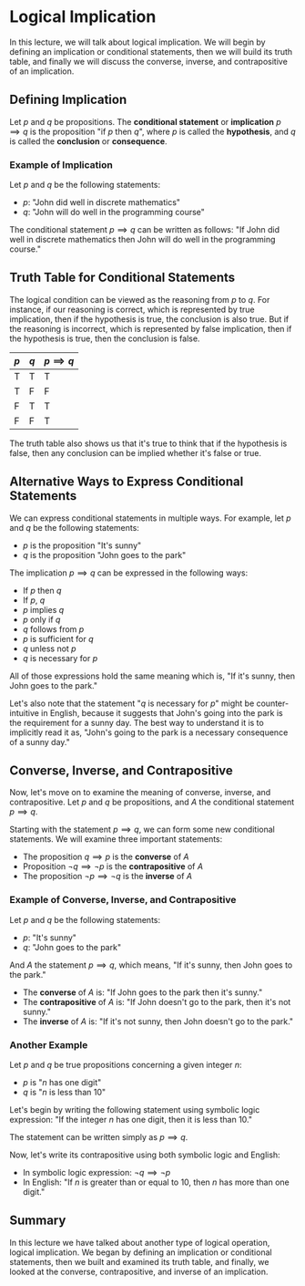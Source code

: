 # Logical Implication

In this lecture, we will talk about logical implication. We will begin by defining an implication or conditional statements, then we will build its truth table, and finally we will discuss the converse, inverse, and contrapositive of an implication.

## Defining Implication

Let $p$ and $q$ be propositions. The **conditional statement** or **implication** $p \implies q$ is the proposition "if $p$ then $q$", where $p$ is called the **hypothesis**, and $q$ is called the **conclusion** or **consequence**.

### Example of Implication

Let $p$ and $q$ be the following statements:
- $p$: "John did well in discrete mathematics" 
- $q$: "John will do well in the programming course"

The conditional statement $p \implies q$ can be written as follows:
"If John did well in discrete mathematics then John will do well in the programming course."

## Truth Table for Conditional Statements

The logical condition can be viewed as the reasoning from $p$ to $q$. For instance, if our reasoning is correct, which is represented by true implication, then if the hypothesis is true, the conclusion is also true. But if the reasoning is incorrect, which is represented by false implication, then if the hypothesis is true, then the conclusion is false.

| $p$ | $q$ | $p \implies q$ |
|-----|-----|---------------|
| T   | T   | T             |
| T   | F   | F             |
| F   | T   | T             |
| F   | F   | T             |

The truth table also shows us that it's true to think that if the hypothesis is false, then any conclusion can be implied whether it's false or true.

## Alternative Ways to Express Conditional Statements

We can express conditional statements in multiple ways. For example, let $p$ and $q$ be the following statements:
- $p$ is the proposition "It's sunny"
- $q$ is the proposition "John goes to the park"

The implication $p \implies q$ can be expressed in the following ways:
- If $p$ then $q$
- If $p$, $q$
- $p$ implies $q$
- $p$ only if $q$
- $q$ follows from $p$
- $p$ is sufficient for $q$
- $q$ unless not $p$
- $q$ is necessary for $p$

All of those expressions hold the same meaning which is, "If it's sunny, then John goes to the park."

Let's also note that the statement "$q$ is necessary for $p$" might be counter-intuitive in English, because it suggests that John's going into the park is the requirement for a sunny day. The best way to understand it is to implicitly read it as, "John's going to the park is a necessary consequence of a sunny day."

## Converse, Inverse, and Contrapositive

Now, let's move on to examine the meaning of converse, inverse, and contrapositive. Let $p$ and $q$ be propositions, and $A$ the conditional statement $p \implies q$.

Starting with the statement $p \implies q$, we can form some new conditional statements. We will examine three important statements:
- The proposition $q \implies p$ is the **converse** of $A$
- Proposition $\neg q \implies \neg p$ is the **contrapositive** of $A$
- The proposition $\neg p \implies \neg q$ is the **inverse** of $A$

### Example of Converse, Inverse, and Contrapositive

Let $p$ and $q$ be the following statements:
- $p$: "It's sunny"
- $q$: "John goes to the park"

And $A$ the statement $p \implies q$, which means, "If it's sunny, then John goes to the park."

- The **converse** of $A$ is: "If John goes to the park then it's sunny."
- The **contrapositive** of $A$ is: "If John doesn't go to the park, then it's not sunny."
- The **inverse** of $A$ is: "If it's not sunny, then John doesn't go to the park."

### Another Example

Let $p$ and $q$ be true propositions concerning a given integer $n$:
- $p$ is "$n$ has one digit"
- $q$ is "$n$ is less than 10"

Let's begin by writing the following statement using symbolic logic expression:
"If the integer $n$ has one digit, then it is less than 10."

The statement can be written simply as $p \implies q$.

Now, let's write its contrapositive using both symbolic logic and English:
- In symbolic logic expression: $\neg q \implies \neg p$
- In English: "If $n$ is greater than or equal to 10, then $n$ has more than one digit."

## Summary

In this lecture we have talked about another type of logical operation, logical implication. We began by defining an implication or conditional statements, then we built and examined its truth table, and finally, we looked at the converse, contrapositive, and inverse of an implication.
